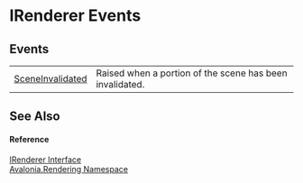# IRenderer Events




## Events
<table>
<tr>
<td><a href="E_Avalonia_Rendering_IRenderer_SceneInvalidated">SceneInvalidated</a></td>
<td>Raised when a portion of the scene has been invalidated.</td>
</tr>
</table>

## See Also


#### Reference
<a href="T_Avalonia_Rendering_IRenderer">IRenderer Interface</a>  
<a href="N_Avalonia_Rendering">Avalonia.Rendering Namespace</a>  

